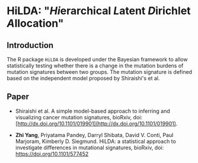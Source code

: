# HiLDA: "*Hi*erarchical *L*atent *D*irichlet *A*llocation" 


## Introduction

The R package `HiLDA` is developed under the Bayesian framework to allow 
statistically testing whether there is a change in the mutation burdens of 
mutation signatures between two groups. The mutation signature is defined based 
on the independent model proposed by Shiraishi's et al. 

## Paper

- Shiraishi et al. A simple model-based approach to inferring and visualizing 
cancer mutation signatures, bioRxiv, 
doi: [http://dx.doi.org/10.1101/019901](http://dx.doi.org/10.1101/019901).

- **Zhi Yang**, Priyatama Pandey, Darryl Shibata, David V. Conti, Paul Marjoram, 
Kimberly D. Siegmund. HiLDA: a statistical approach to investigate differences 
in mutational signatures, bioRxiv, doi: https://doi.org/10.1101/577452 

